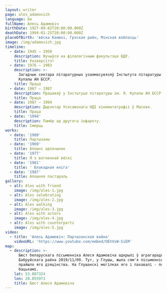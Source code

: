 ```yaml
---
layout: writer
page: ales_adamovich
language: be
fullName: Алесь Адамовіч
birthDate: 1927-09-02T20:00:00.000Z
deathDate: 1994-01-25T20:00:00.000Z
placeOfBirth: 'вёска Канюхі, Грэская раён, Мінская вобласць'
image: /img/adamovich.jpg
timeline:
  - date: 1945 — 1950
    description: Вучыўся на філалагічным факультэце БДУ.
    title: Універсітэт
  - date: 1976 — 1983
    description: >-
      Загадчык сектара літаратурных узаемасувязяў Інстытута літаратуры імя Янкі
      Купалы АН БССР.
    title: Праца
  - date: 1967 — 1987
    description: Працаваў у Інстытуце літаратуры ім. Я. Купалы АН БССР.
    title: Праца
  - date: 1987 — 1994
    description: Дырэктар Усесаюзнага НДІ кінематаграфіі ў Маскве.
    title: Праца
  - date: '1994'
    description: Памёр ад другога інфаркту.
    title: Смерць
works:
  - date: '1960'
    title: Партызаны
  - date: '1969'
    title: Апошні адпачынак
  - date: '1977'
    title: Я з вогненнай вёскі
  - date: '1981'
    title: ' Блакадная кніга'
  - date: '1987'
    title: Апошняя пастараль
gallery:
  - alt: Ales with friend
    image: /img/ales-1.jpg
  - alt: Ales selebrating
    image: /img/ales-2.jpg
  - alt: Ales walking
    image: /img/ales-3.jpg
  - alt: Ales with actors
    image: /img/ales-4.jpg
  - alt: Ales with counterparts
    image: /img/ales-5.jpg
video:
  - title: 'Алесь Адамовіч: Партызанская вайна'
    videoURL: 'https://www.youtube.com/embed/OEhVsW-SiEM'
map:
  - description: >-
      Бюст беларускага пісьменніка Алеся Адамовіча адкрылі ў аграгарадку Глуша
      Бабруйскага раёна 2019/11/09. Тут, у Глушы, жыла сям'я пісьменніка і
      прайшло яго дзяцінства. На Глушанскі могілках яго і пахавалі - побач з
      бацькамі.
    lat: 53.087324
    lon: 28.855971
    title: Бюст Алеся Адамовіча
---
```


